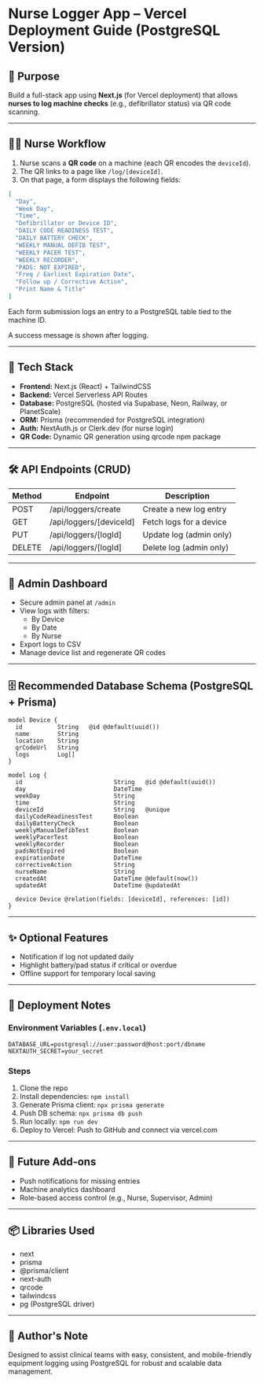 # Nurse Logger App – Vercel Deployment Guide (PostgreSQL Version)

## 🎯 Purpose

Build a full-stack app using **Next.js** (for Vercel deployment) that allows **nurses to log machine checks** (e.g., defibrillator status) via QR code scanning.

---

## 👩‍⚕️ Nurse Workflow

1. Nurse scans a **QR code** on a machine (each QR encodes the `deviceId`).
2. The QR links to a page like `/log/[deviceId]`.
3. On that page, a form displays the following fields:

```json
[
  "Day",
  "Week Day",
  "Time",
  "Defibrillator or Device ID",
  "DAILY CODE READINESS TEST",
  "DAILY BATTERY CHECK",
  "WEEKLY MANUAL DEFIB TEST",
  "WEEKLY PACER TEST",
  "WEEKLY RECORDER",
  "PADS: NOT EXPIRED",
  "Freq / Earliest Expiration Date",
  "Follow up / Corrective Action",
  "Print Name & Title"
]
```

Each form submission logs an entry to a PostgreSQL table tied to the machine ID.

A success message is shown after logging.

---

## 🧩 Tech Stack

- **Frontend:** Next.js (React) + TailwindCSS
- **Backend:** Vercel Serverless API Routes
- **Database:** PostgreSQL (hosted via Supabase, Neon, Railway, or PlanetScale)
- **ORM:** Prisma (recommended for PostgreSQL integration)
- **Auth:** NextAuth.js or Clerk.dev (for nurse login)
- **QR Code:** Dynamic QR generation using qrcode npm package

---

## 🛠 API Endpoints (CRUD)

| Method | Endpoint                | Description             |
| ------ | ----------------------- | ----------------------- |
| POST   | /api/loggers/create     | Create a new log entry  |
| GET    | /api/loggers/[deviceId] | Fetch logs for a device |
| PUT    | /api/loggers/[logId]    | Update log (admin only) |
| DELETE | /api/loggers/[logId]    | Delete log (admin only) |

---

## 🧾 Admin Dashboard

- Secure admin panel at `/admin`
- View logs with filters:
  - By Device
  - By Date
  - By Nurse
- Export logs to CSV
- Manage device list and regenerate QR codes

---

## 🗄 Recommended Database Schema (PostgreSQL + Prisma)

```prisma
model Device {
  id          String   @id @default(uuid())
  name        String
  location    String
  qrCodeUrl   String
  logs        Log[]
}

model Log {
  id                          String   @id @default(uuid())
  day                         DateTime
  weekDay                     String
  time                        String
  deviceId                    String   @unique
  dailyCodeReadinessTest      Boolean
  dailyBatteryCheck           Boolean
  weeklyManualDefibTest       Boolean
  weeklyPacerTest             Boolean
  weeklyRecorder              Boolean
  padsNotExpired              Boolean
  expirationDate              DateTime
  correctiveAction            String
  nurseName                   String
  createdAt                   DateTime @default(now())
  updatedAt                   DateTime @updatedAt

  device Device @relation(fields: [deviceId], references: [id])
}
```

---

## ✨ Optional Features

- Notification if log not updated daily
- Highlight battery/pad status if critical or overdue
- Offline support for temporary local saving

---

## 🔧 Deployment Notes

### Environment Variables (`.env.local`)

```
DATABASE_URL=postgresql://user:password@host:port/dbname
NEXTAUTH_SECRET=your_secret
```

### Steps

1. Clone the repo
2. Install dependencies: `npm install`
3. Generate Prisma client: `npx prisma generate`
4. Push DB schema: `npx prisma db push`
5. Run locally: `npm run dev`
6. Deploy to Vercel: Push to GitHub and connect via vercel.com

---

## 🧪 Future Add-ons

- Push notifications for missing entries
- Machine analytics dashboard
- Role-based access control (e.g., Nurse, Supervisor, Admin)

---

## 📦 Libraries Used

- next
- prisma
- @prisma/client
- next-auth
- qrcode
- tailwindcss
- pg (PostgreSQL driver)

---

## 📌 Author's Note

Designed to assist clinical teams with easy, consistent, and mobile-friendly equipment logging using PostgreSQL for robust and scalable data management.

